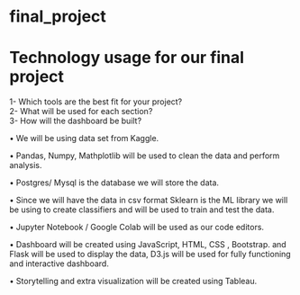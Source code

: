 # final_project


# Technology usage for our final project

1-	Which tools are the best fit for your project?<br>
2-	What will be used for each section? <br>
3-	How will the dashboard be built?


•	We will be using data set from Kaggle.

•	Pandas, Numpy, Mathplotlib will be used to clean the data and perform analysis.

•	Postgres/ Mysql is the database we will store the data.

•	Since we will have the data in csv format Sklearn is the ML library we will be using to create classifiers and will be used to train and test the data.

•	Jupyter Notebook / Google Colab will be used as our code editors.

•	Dashboard will be created using JavaScript, HTML, CSS , Bootstrap. 
and Flask will be used to display the data, D3.js will be used for fully functioning and interactive dashboard.

•	Storytelling and extra visualization will be created using Tableau.



